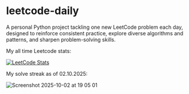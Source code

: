 # leetcode-daily

A personal Python project tackling one new LeetCode problem each day, designed to reinforce consistent practice, explore diverse algorithms and patterns, and sharpen problem-solving skills.

My all time Leetcode stats:

[![LeetCode Stats](https://leetcard.jacoblin.cool/uygarpolat?theme=dark&ext=contest&ext=heatmap)](https://leetcode.com/uygarpolat/)

My solve streak as of 02.10.2025:

![Screenshot 2025-10-02 at 19 05 01](https://github.com/user-attachments/assets/dbe8f958-cb7f-4f0b-9887-18e2b71d891b)
